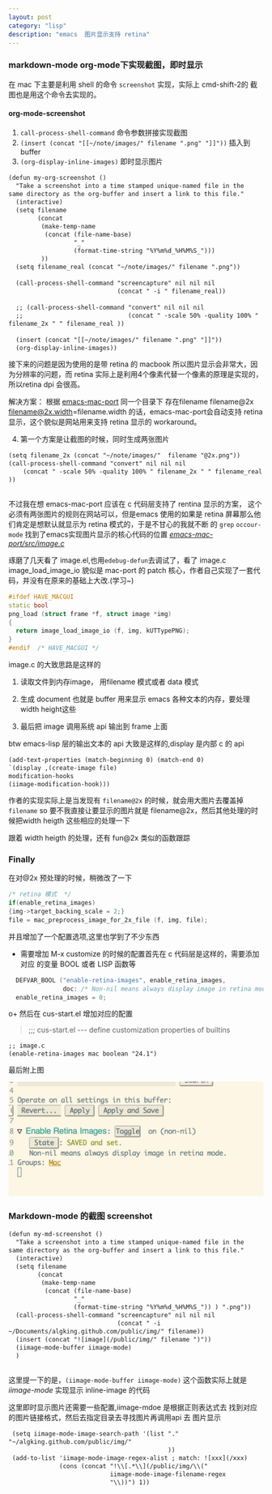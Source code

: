```yaml
---
layout: post
category: "lisp"
description: "emacs  图片显示支持 retina"
---
```


###  markdown-mode org-mode下实现截图，即时显示 ###
在 mac 下主要是利用 shell 的命令 `screenshot` 实现，实际上 cmd-shift-2的
截图也是用这个命令去实现的。

#### org-mode-screenshot ####

1. `call-process-shell-command` 命令参数拼接实现截图
2. `(insert (concat "[[~/note/images/" filename ".png" "]]"))` 插入到 buffer
3. `(org-display-inline-images)` 即时显示图片


``` emacs-lisp
(defun my-org-screenshot ()
  "Take a screenshot into a time stamped unique-named file in the
same directory as the org-buffer and insert a link to this file."
  (interactive)
  (setq filename
        (concat
         (make-temp-name
          (concat (file-name-base)
                  "_"
                  (format-time-string "%Y%m%d_%H%M%S_")))
         ))
  (setq filename_real (concat "~/note/images/" filename ".png"))
  
  (call-process-shell-command "screencapture" nil nil nil
                              (concat " -i " filename_real))
  
  ;; (call-process-shell-command "convert" nil nil nil
  ;;                             (concat " -scale 50% -quality 100% " filename_2x " " filename_real ))

  (insert (concat "[[~/note/images/" filename ".png" "]]"))
  (org-display-inline-images))
```

接下来的问题是因为使用的是带 retina 的 macbook 所以图片显示会非常大，因为分辨率的问题，而 retina 实际上是利用4个像素代替一个像素的原理是实现的，所以retina dpi 会很高。

解决方案：
根据 [emacs-mac-port](https://github.com/railwaycat/emacs-mac-port/blob/7be6d9e8dbd122b060b058c0a345091debc52975/doc/emacs/macport.texi#L401 ) 
同一个目录下 存在filename filename@2x filename@2x.width=filename.width 的话，emacs-mac-port会自动支持 retina
显示，这个貌似是网站用来支持 retina 显示的 workaround。


4. 第一个方案是让截图的时候，同时生成两张图片

``` emacs-lisp
(setq filename_2x (concat "~/note/images/"  filename "@2x.png"))
(call-process-shell-command "convert" nil nil nil
    (concat " -scale 50% -quality 100% " filename_2x " " filename_real ))
    
```


 不过我在想 emacs-mac-port 应该在 c 代码层支持了 rentina 显示的方案，
 这个必须有两张图片的规则在网站可以，但是emacs 使用的如果是 retina 
 屏幕那么他们肯定是想默认就显示为 retina 模式的，于是不甘心的我就不断
 的 `grep` `occour-mode` 找到了emacs实现图片显示的核心代码的位置
 [ _emacs-mac-port/src/image.c_](https://github.com/railwaycat/emacs-mac-port/blob/7be6d9e8dbd122b060b058c0a345091debc52975/src/image.c ) 
 

 琢磨了几天看了 image.el,也用`edebug-defun`去调试了，看了 image.c
 image_load_image_io 貌似是 mac-port 的 patch 核心，作者自己实现了一套代码，并没有在原来的基础上大改.(学习~)

``` c++
#ifdef HAVE_MACGUI
static bool
png_load (struct frame *f, struct image *img)
{
  return image_load_image_io (f, img, kUTTypePNG);
}
#endif  /* HAVE_MACGUI */

```

image.c 的大致思路是这样的

1. 读取文件到内存image， 用filename 模式或者 data 模式 
2. 生成 document 也就是 buffer 用来显示 emacs 各种文本的内存，要处理
 width height这些

3. 最后把 image 调用系统 api 输出到 frame 上面

btw emacs-lisp 层的输出文本的 api 大致是这样的,display 是内部 c 的 api

``` emacs-lisp
(add-text-properties (match-beginning 0) (match-end 0)
`(display ,(create-image file)
modification-hooks
(iimage-modification-hook)))
```

作者的实现实际上是当发现有 `filename@2x` 的时候，就会用大图片去覆盖掉 `filename`
so 要不我直接让要显示的图片就是 filename@2x，然后其他处理的时候把width heigth 
这些相应的处理一下

跟着 width heigth 的处理，还有 fun@2x 类似的函数跟踪    

### Finally ###

在对@2x 预处理的时候，稍微改了一下

``` c++
/* retina 模式  */
if(enable_retina_images)
{img->target_backing_scale = 2;}
file = mac_preprocess_image_for_2x_file (f, img, file);

```

并且增加了一个配置选项,这里也学到了不少东西
+ 需要增加 M-x customize 的时候的配置首先在 c 代码层是这样的，需要添加对应
的变量 BOOL 或者 LISP 函数等

``` c++
  DEFVAR_BOOL ("enable-retina-images", enable_retina_images,
               doc: /* Non-nil means always display image in retina mode.*/);
  enable_retina_images = 0;

```

o+ 然后在 cus-start.el 增加对应的配置
> ;;; cus-start.el --- define customization properties of builtins

``` emacs-lisp
;; image.c
(enable-retina-images mac boolean "24.1")

```

最后附上图

![image](/public/img/2016-04-08-emacs-retina-support_20160409_235242_75074HPT@2x.png)

### Markdown-mode 的截图 screenshot ###

``` emacs-lisp
(defun my-md-screenshot ()
  "Take a screenshot into a time stamped unique-named file in the
same directory as the org-buffer and insert a link to this file."
  (interactive)
  (setq filename
        (concat
         (make-temp-name
          (concat (file-name-base)
                  "_"
                  (format-time-string "%Y%m%d_%H%M%S_")) ) ".png"))
  (call-process-shell-command "screencapture" nil nil nil
                              (concat " -i ~/Documents/algking.github.com/public/img/" filename))
  (insert (concat "![image](/public/img/" filename ")"))
  (iimage-mode-buffer iimage-mode)
  )
    
```

这里提一下的是，`(iimage-mode-buffer iimage-mode)` 这个函数实际上就是
_iimage-mode_ 实现显示 inline-image 的代码


 这里即时显示图片还需要一些配置,iimage-mdoe 是根据正则表达式去
 找到对应的图片链接格式，然后去指定目录去寻找图片再调用api 去
 图片显示

``` emacs-lisp
 (setq iimage-mode-image-search-path '(list "." "~/algking.github.com/public/img/"
                                            ))
 (add-to-list 'iimage-mode-image-regex-alist ; match: ![xxx](/xxx)
              (cons (concat "!\\[.*\\](/public/img/\\("
                            iimage-mode-image-filename-regex
                            "\\))") 1))

```


